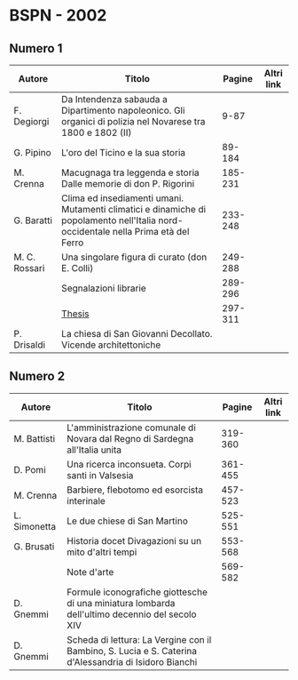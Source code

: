 # BSPN - 2002

## Numero 1

| Autore        | Titolo                                                                                                                             | Pagine  | Altri link |
|---------------|------------------------------------------------------------------------------------------------------------------------------------|---------|------------|
| F. Degiorgi   | Da Intendenza sabauda a Dipartimento napoleonico. Gli organici di polizia nel Novarese tra 1800 e 1802 (II)                        | 9-87    |            |
| G. Pipino     | L'oro del Ticino e la sua storia                                                                                                   | 89-184  |            |
| M. Crenna     | Macugnaga tra leggenda e storia Dalle memorie di don P. Rigorini                                                                   | 185-231 |            |
| G. Baratti    | Clima ed insediamenti umani. Mutamenti climatici e dinamiche di popolamento nell'Italia nord-occidentale nella Prima età del Ferro | 233-248 |            |
| M. C. Rossari | Una singolare figura di curato (don E. Colli)                                                                                      | 249-288 |            |
|               | Segnalazioni librarie                                                                                                              | 289-296 |            |
|               | [Thesis](http://www.ssno.it/BSPNo/bspn_thesis.html#2002)                                                                           | 297-311 |            |
| P. Drisaldi   | La chiesa di San Giovanni Decollato. Vicende architettoniche                                                                       |         |            |

## Numero 2

| Autore       | Titolo                                                                                                | Pagine  | Altri link |
|--------------|-------------------------------------------------------------------------------------------------------|---------|------------|
| M. Battisti  | L'amministrazione comunale di Novara dal Regno di Sardegna all'Italia unita                           | 319-360 |            |
| D. Pomi      | Una ricerca inconsueta. Corpi santi in Valsesia                                                       | 361-455 |            |
| M. Crenna    | Barbiere, flebotomo ed esorcista interinale                                                           | 457-523 |            |
| L. Simonetta | Le due chiese di San Martino                                                                          | 525-551 |            |
| G. Brusati   | Historia docet Divagazioni su un mito d'altri tempi                                                   | 553-568 |            |
|              | Note d'arte                                                                                           | 569-582 |            |
| D. Gnemmi    | Formule iconografiche giottesche di una miniatura lombarda dell'ultimo decennio del secolo XIV        |         |            |
| D. Gnemmi    | Scheda di lettura: La Vergine con il Bambino, S. Lucia e S. Caterina d'Alessandria di Isidoro Bianchi |         |            |
